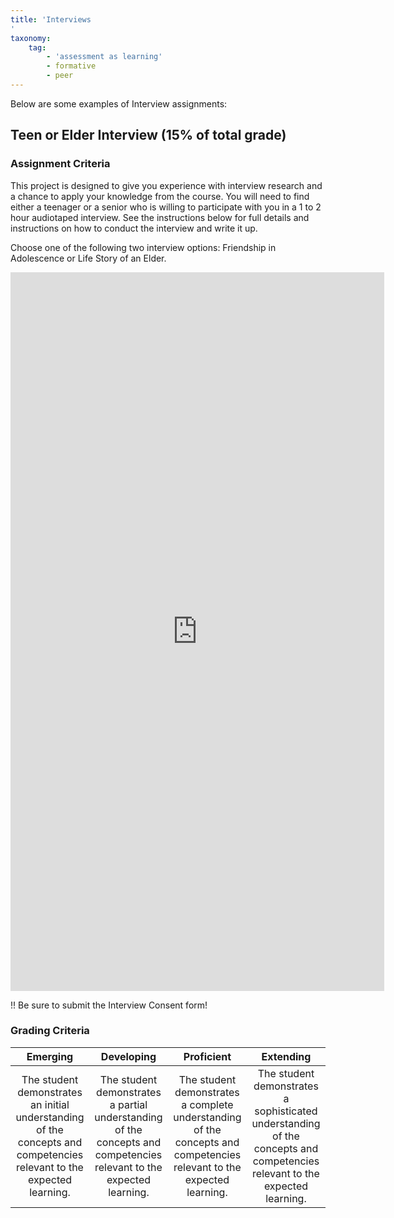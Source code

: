 ```yaml
---
title: 'Interviews
'
taxonomy:
    tag:
        - 'assessment as learning'
        - formative
        - peer
---
```


Below are some examples of Interview assignments:


## Teen or Elder Interview (15% of total grade)

### Assignment Criteria

This project is designed to give you experience with interview research and a chance to apply your knowledge from the course. You will need to find either a teenager or a senior who is willing to participate with you in a 1 to 2 hour audiotaped interview. See the instructions below for full details and instructions on how to conduct the interview and write it up.

Choose one of the following two interview options: Friendship in Adolescence or Life Story of an Elder.

<iframe src="https://create.twu.ca/h5p/wp-admin/admin-ajax.php?action=h5p_embed&id=163" width="598" height="1150" frameborder="0" allowfullscreen="allowfullscreen" title="PSYC 215: Piaget&#039;s Model - Assimilation vs Accomodation"></iframe><script src="https://create.twu.ca/h5p/wp-content/plugins/h5p/h5p-php-library/js/h5p-resizer.js" charset="UTF-8"></script>

!! Be sure to submit the Interview Consent form!


### Grading Criteria

|Emerging|Developing|Proficient|Extending|
|:---:|:---:|:---:|:---:|
|The student demonstrates an initial understanding of the concepts and competencies relevant to the expected learning.|The student demonstrates a partial understanding of the concepts and competencies relevant to the expected learning.|The student demonstrates a complete understanding of the concepts and competencies relevant to the expected learning.|The student demonstrates a sophisticated understanding of the concepts and competencies relevant to the expected learning.|
